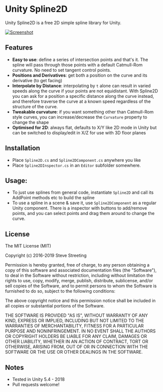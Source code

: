 # Unity Spline2D

Unity Spline2D is a free 2D simple spline library for Unity. 

<a href="https://www.youtube.com/watch?feature=player_embedded&v=io6q2XcSYlk"
 target="_blank">![Screenshot](screenshot.png)</a>

## Features

* **Easy to use**: define a series of intersection points and that's it. The spline
  will pass through those points with a default Catmull-Rom curvature. No
  need to set tangent control points.
* **Positions and Derivatives**: get both a position on the curve and its 
  derivative (to get facing)
* **Interpolate by Distance**: interpolating by `t` alone can result in varied
  speeds along the curve if your points are not equidistant. With Spline2D you
  can ask for a position a specific distance along the curve instead, and therefore
  traverse the curve at a known speed regardless of the structure of the curve.
* **Tweakable curvature**: if you want something other than Catmull-Rom style
  curves, you can increase/decrease the `Curvature` property to change the shape
* **Optimised for 2D**: always flat, defaults to X/Y like 2D mode in Unity 
  but can be switched to display/edit in X/Z for use with 3D floor planes

## Installation
* Place `Spline2D.cs` and `Spline2DComponent.cs` anywhere you like
* Place `Spline2DInspector.cs` in an `Editor` subfolder somewhere.

## Usage: 

* To just use splines from general code, instantiate `Spline2D` and call its
  AddPoint methods etc to build the spline
* To use a spline in a scene & save it, use `Spline2DComponent` as a regular
  Unity component. There is a inspector with buttons to add/remove points, and
  you can select points and drag them around to change the curve.

## License

The MIT License (MIT)

Copyright (c) 2016-2019 Steve Streeting

Permission is hereby granted, free of charge, to any person obtaining a copy
of this software and associated documentation files (the "Software"), to deal
in the Software without restriction, including without limitation the rights
to use, copy, modify, merge, publish, distribute, sublicense, and/or sell
copies of the Software, and to permit persons to whom the Software is
furnished to do so, subject to the following conditions:

The above copyright notice and this permission notice shall be included in all
copies or substantial portions of the Software.

THE SOFTWARE IS PROVIDED "AS IS", WITHOUT WARRANTY OF ANY KIND, EXPRESS OR
IMPLIED, INCLUDING BUT NOT LIMITED TO THE WARRANTIES OF MERCHANTABILITY,
FITNESS FOR A PARTICULAR PURPOSE AND NONINFRINGEMENT. IN NO EVENT SHALL THE
AUTHORS OR COPYRIGHT HOLDERS BE LIABLE FOR ANY CLAIM, DAMAGES OR OTHER
LIABILITY, WHETHER IN AN ACTION OF CONTRACT, TORT OR OTHERWISE, ARISING FROM,
OUT OF OR IN CONNECTION WITH THE SOFTWARE OR THE USE OR OTHER DEALINGS IN THE
SOFTWARE.

## Notes
* Tested in Unity 5.4 - 2018
* Pull requests welcome!

[Spline2D]: https://github.com/sinbad/UnitySpline2D
